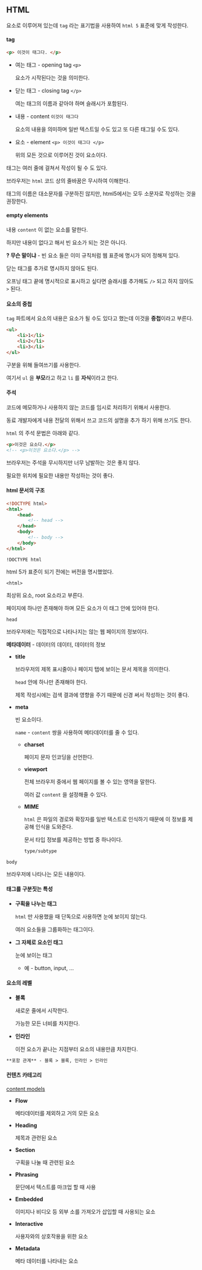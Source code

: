 ## HTML

요소로 이루어져 있는데 `tag` 라는 표기법을 사용하여 `html 5` 표준에 맞게 작성한다.



#### tag

```html
<p> 이것이 태그다. </p>
```

- 여는 태그 - opening tag	`<p>`

  요소가 시작된다는 것을 의미한다.

- 닫는 태그 - closing tag 	`</p>`	

  여는 태그의 이름과 같아야 하며 슬래시가 포함된다.

- 내용 - content 	`이것이 태그다`

  요소의 내용을 의미하며 일반 텍스트일 수도 있고 또 다른 태그일 수도 있다.
- 요소 - element 	`<p> 이것이 태그다 </p>`

  위의 모든 것으로 이루어진 것이 요소이다.



태그는 여러 줄에 걸쳐서 작성이 될 수 도 있다.

브라우저는 `html` 코드 상의 줄바꿈은 무시하여 이해한다.

태그의 이름은 대소문자를 구분하진 않지만,  html5에서는 모두 소문자로 작성하는 것을 권장한다.



#### empty elements

내용 `content` 이 없는 요소를 말한다.

하지만 내용이 없다고 해서 빈 요소가 되는 것은 아니다.

**? 무슨 말이냐** - 빈 요소 들은 이미 규칙처럼 웹 표준에 명시가 되어 정해져 있다.

닫는 태그를 추가로 명시하지 않아도 된다.

오프닝 태그 끝에 명시적으로 표시하고 싶다면 슬래시를 추가해도  `/>` 되고 하지 않아도 `>` 된다.



#### 요소의 중첩

`tag` 파트에서 요소의 내용은 요소가 될 수도 있다고 했는데 이것을 **중첩**이라고 부른다.

```html
<ul>
    <li>1</li>
    <li>2</li>
    <li>3</li>
</ul>
```

구분을 위해 들여쓰기를 사용한다.

여기서 `ul` 을 **부모**라고 하고 `li` 를 **자식**이라고 한다.



#### 주석

코드에 메모하거나 사용하지 않는 코드를 임시로 처리하기 위해서 사용한다.

동료 개발자에게 내용 전달의 위해서 쓰고 코드의 설명을 추가 하기 위해 쓰기도 한다.

`html` 의 주석 문법은 아래와 같다.

```html
<p>이것은 요소다.</p>
<!-- <p>이것은 요소다.</p> -->
```

브라우저는 주석을 무시하지만 너무 남발하는 것은 좋지 않다.

필요한 위치에 필요한 내용만 작성하는 것이 좋다.



#### html 문서의 구조

```html
<!DOCTYPE html>
<html>
    <head>
        <!-- head -->
    </head>
    <body>
        <!-- body -->
    </body>
</html>
```

`!DOCTYPE html`

html 5가 표준이 되기 전에는 버전을 명시했었다.

`<html> `

최상위 요소, root 요소라고 부른다.

페이지에 하나만 존재해야 하며 모든 요소가 이 태그 안에 있어야 한다.

`head`

브라우저에는 직접적으로 나타나지는 않는 웹 페이지의 정보이다.

**메타데이터** - 데이터의 데이터, 데이터의 정보

- **title** 

  브라우저의 제목 표시줄이나 페이지 탭에 보이는 문서 제목을 의미한다.

  `head` 안에 하나만 존재해야 한다.

  제목 작성시에는 검색 결과에 영향을 주기 때문에 신경 써서 작성하는 것이 좋다.

- **meta**

  빈 요소이다.

  `name` - `content` 쌍을 사용하여 메타데이터를 줄 수 있다.

  - **charset**

    페이지 문자 인코딩을 선언한다.

  - **viewport**

    전체 브라우저 중에서 웹 페이지를 볼 수 있는 영역을 말한다.

    여러 값 `content` 을 설정해줄 수 있다.

  - **MIME**

    `html` 은 파일의 경로와 확장자를 일반 텍스트로 인식하기 때문에 이 정보를 제공해 인식을 도와준다.

    문서 타입 정보를 제공하는 방법 중 하나이다.

    ```markdown
    type/subtype
    ```

`body`

브라우저에 나타나는 모든 내용이다.



#### 태그를 구분짓는 특성

- **구획을 나누는 태그**

   `html` 만 사용했을 때 단독으로 사용하면 눈에 보이지 않는다.

  여러 요소들을 그룹화하는 태그이다.

- **그 자체로 요소인 태그**

  눈에 보이는 태그

  - 예 - button, input, ...



#### 요소의 레벨

- **블록**

  새로운 줄에서 시작한다.

  가능한 모든 너비를 차지한다.

- **인라인**

  이전 요소가 끝나는 지점부터 요소의 내용만큼 차지한다.

```markdown
**포함 관계** - 블록 > 블록, 인라인 > 인라인
```



#### 컨텐츠 카테고리

[content models](https://www.w3.org/TR/2011/WD-html5-20110525/content-models.html#kinds-of-content)

- **Flow** 

  메타데이터를 제외하고 거의 모든 요소

- **Heading**

  제목과 관련된 요소

- **Section**

  구획을 나눌 때 관련된 요소

- **Phrasing**

  문단에서 텍스트를 마크업 할 때 사용

- **Embedded**

  이미지나 비디오 등 외부 소를 가져오가 삽입할 때 사용되는 요소

- **Interactive**

  사용자와의 상호작용을 위한 요소

- **Metadata**

  메타 데이터를 나타내는 요소